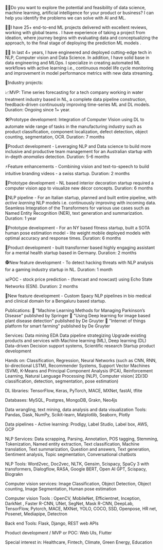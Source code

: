 👧🏻Do you want to explore the potential and feasibility of data science, machine learning, artificial intelligence for your product or business? I can help you identify the problems we can solve with AI and ML. 

💁🏻I have 25+ end-to-end ML projects delivered with excellent reviews, working with global teams . I have experience of taking a project from ideation, where journey begins with evaluating data and conceptualizing the approach, to the final stage of deploying the prediction ML models .

🤝🏻	In last 4+ years, I have engineered and deployed cutting-edge tech in NLP, Computer vision and Data Science. In addition, I have solid base in data engineering and MLOps. I specialize in creating automated ML workflows with active learning i.e., continuous model life cycle monitoring and improvement in model performance metrics with new data streaming. 

🎯Industry projects:

📈MVP: Time series forecasting for a tech company working in water treatment industry based in NL, a complete data pipeline construction, feedback-driven continuously improving time-series ML and DL models. Duration: Ongoing since 1+ year.

🛠Prototype development: Integration of Computer Vision using DL to automate wide range of tasks in the manufacturing industry such as product classification, component localization, defect detection, object counting, segmentation, OCR. Duration: 7 months

🚩Product development - Leveraging NLP and Data science to build more inclusive and productive team management for an Australian startup with in-depth *anomalies* detection. Duration: 5-6 months

⚡Feature enhancements - Combining vision and text-to-speech to build intuitive branding videos - a swiss startup. Duration: 2 months

🏩Prototype development - NL based interior decoration startup required a computer vision app to visualize new décor concepts. Duration: 6 months 

🔄NLP pipeline - For an Italian startup, planned and built entire pipeline, with *active learning* NLP models i.e. continuously improving with incoming data. Seamless Integration of the Transformers for various use cases such as Named Entity Recognition (NER), text generation and summarization. Duration: 1 year

💪Prototype development - For an NY based fitness startup, built a SOTA human pose estimation model - lite weight mobile deployed models with optimal accuracy and response times. Duration: 6 months

🙋Product development - built transformer based highly engaging assistant for a mental health startup based in Germany. Duration: 2 months

🕵New feature development - To detect hacking threats with NLP analysis for a gaming industry startup in NL. Duration: 1 month

📊POC - stock price prediction - (forecast and nowcast) using Echo State Networks (ESN). Duration: 2 months

💊New feature development - Custom Spacy NLP pipelines in bio medical and clinical domain for a Bengaluru based startup.

Publications:
🧠 "Machine Learning Methods for Managing Parkinson’s Disease" published by Springer
🍅 "Using Deep learning for image based plant disease detection" published by De Gruyter
🌻 "Internet of things platform for smart farming" published by De Gruyter

Services:
Data mining
EDA 
Data pipeline strategizing
Upgrade existing products and services with Machine learning (ML), Deep learning (DL)
Data-driven Decision support systems,
Scientific research
Startup product development

Hands on:
Classification, Regression, Neural Networks (such as CNN, RNN, bi-directional LSTM), Recommender Systems, Support Vector Machines (SVM), K-Means  and Principal Component Analysis (PCA), Reinforcement Learning, Natural Language Processing (NLP), Computer vision( 2D/3D classification, detection, segmentation, pose estimation)

DL libraries: 
TensorFlow, Keras, PyTorch, MACE, MXNet, fastAI, tflite

Databases: 
MySQL, Postgres, MongoDB, Grakn, Neo4js

Data wrangling, text mining, data analysis and data visualization  Tools:
Pandas, Dask, NumPy, Scikit-learn, Matplotlib, Seaborn, Plotly

Data pipelines - Active learning: 
Prodigy, Label Studio, Label box, AWS, GCP

NLP Services: 
Data scrapping, Parsing, Annotation, POS tagging, Stemming, Tokenization,
Named entity extraction, Text classification, Machine translation, Text summarization, Question and answers, Text generation, Sentiment analysis, Topic segmentation, Conversational chatbots

NLP Tools: 
Word2vec, Doc2vec, NLTK, Gensim, Scispacy, SpaCy 3 with transformers, Dialogflow, RASA, Google BERT, Open AI GPT, Scispacy, Biograkn

Computer vision services: 
Image Classification, Object Detection, Object counting, Image Segmentation, Human pose estimation

Computer vision Tools : 
OpenCV, MobileNet, Efficientnet, Inception, DarkNet , Faster R-CNN, UNet, SegNet, Mask R-CNN, DeepLab, TensorFlow, Pytorch, MACE, MXNet, YOLO, COCO, SSD, Openpose, HR net, Posenet,  Mediapipe, Detectron

Back end Tools:
Flask, Django, REST web APIs

Product development / MVP or POC:
Web UIs, Flutter 

Special interest in:
Healthcare, Fintech, Climate, Green Energy, Education
